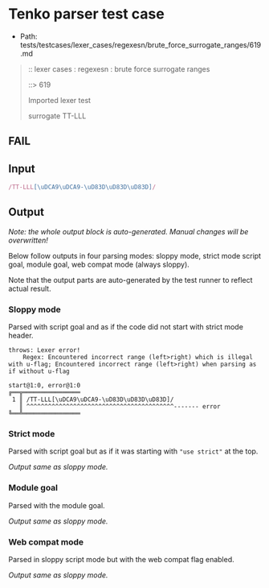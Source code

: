 # Tenko parser test case

- Path: tests/testcases/lexer_cases/regexesn/brute_force_surrogate_ranges/619.md

> :: lexer cases : regexesn : brute force surrogate ranges
>
> ::> 619
>
> Imported lexer test
>
> surrogate TT-LLL

## FAIL

## Input

`````js
/TT-LLL[\uDCA9\uDCA9-\uD83D\uD83D\uD83D]/
`````

## Output

_Note: the whole output block is auto-generated. Manual changes will be overwritten!_

Below follow outputs in four parsing modes: sloppy mode, strict mode script goal, module goal, web compat mode (always sloppy).

Note that the output parts are auto-generated by the test runner to reflect actual result.

### Sloppy mode

Parsed with script goal and as if the code did not start with strict mode header.

`````
throws: Lexer error!
    Regex: Encountered incorrect range (left>right) which is illegal with u-flag; Encountered incorrect range (left>right) when parsing as if without u-flag

start@1:0, error@1:0
╔══╦════════════════
 1 ║ /TT-LLL[\uDCA9\uDCA9-\uD83D\uD83D\uD83D]/
   ║ ^^^^^^^^^^^^^^^^^^^^^^^^^^^^^^^^^^^^^^^^^------- error
╚══╩════════════════

`````

### Strict mode

Parsed with script goal but as if it was starting with `"use strict"` at the top.

_Output same as sloppy mode._

### Module goal

Parsed with the module goal.

_Output same as sloppy mode._

### Web compat mode

Parsed in sloppy script mode but with the web compat flag enabled.

_Output same as sloppy mode._
